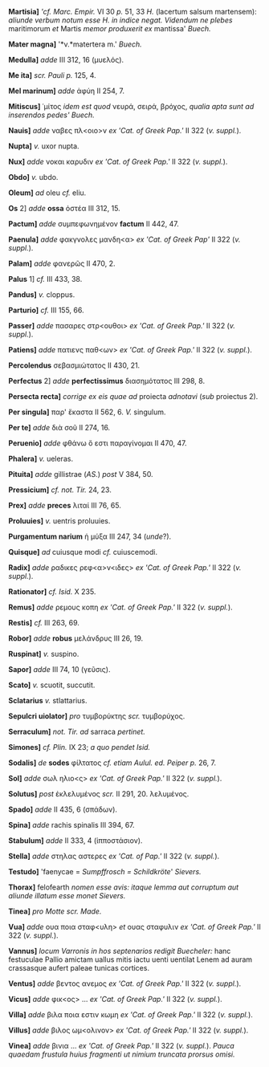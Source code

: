 **Martisia]** *'cf. Marc. Empir.* VI 30 *p.* 51, 33 *H.* (lacertum
salsum martensem): *aliunde verbum notum esse H. in indice negat.
Videndum ne plebes* maritimorum *et* Martis *memor produxerit ex*
mantissa' *Buech.*

**Mater magna]** '*v.*matertera m.' *Buech.*

**Medulla]** *adde* III 312, 16 (μυελός).

**Me ita]** *scr. Pauli p.* 125, 4.

**Mel marinum]** *adde* ἀφύη II 254, 7.

**Mitiscus]** ῾μίτος *idem est quod* νευρά, σειρά, βρόχος, *qualia*
*apta sunt ad in­serendos pedes' Buech.*

**Nauis]** *adde* ναβες πλ\<οιο\>ν *ex 'Cat. of Greek Pap.'* II 322
(*v. suppl.*).

**Nupta]** *v.* uxor nupta.

**Nux]** *adde* νοκαι καρυδιν *ex 'Cat. of Greek Pap.'* II 322 (*v.*
*suppl.*).

**Obdo]** *v.* ubdo.

**Oleum]** *ad* oleu *cf.* eliu.

**Os** 2] *adde* **ossa** ὀστέα III 312, 15.

**Pactum]** *adde* συμπεφωνημένον **factum** II 442, 47.

**Paenula]** *adde* φακγνολες μανδη\<α\> *ex 'Cat. of Greek Pap'* II
322 (*v. suppl.*).

**Palam]** *adde* φανερῶς II 470, 2.

**Palus** 1] *cf.* III 433, 38.

**Pandus]** *v.* cloppus.

**Parturio]** *cf.* III 155, 66.

**Passer]** *adde* πασαρες στρ\<ουθοι\> *ex 'Cat. of Greek Pap.'* II
322 (*v. suppl.*).

**Patiens]** *adde* πατιενς παθ\<ων\> *ex 'Cat. of Greek Pap.'* II 322
(*v. suppl.*).

**Percolendus** σεβασμιώτατος II 430, 21.

**Perfectus** 2] *adde* **perfectissimus** διασημότατος III 298, 8.

**Persecta recta]** *corrige ex eis quae ad* proiecta *adnotavi* (*sub*
proiectus 2).

**Per singula]** παρ' ἕκαστα II 562, 6. *V.* singulum.

**Per te]** *adde* διὰ σοῦ II 274, 16.

**Peruenio]** *adde* φθάνω ὅ εστι παραγίνομαι II 470, 47.

**Phalera]** *v.* ueleras.

**Pituita]** *adde* gillistrae (*AS.*) *post* V 384, 50.

**Pressicium]** *cf. not. Tir.* 24, 23.

**Prex]** *adde* **preces** λιταί III 76, 65.

**Proluuies]** *v.* uentris proluuies.

**Purgamentum narium** ἡ μύξα III 247, 34 (*unde*?).

**Quisque]** *ad* cuiusque modi *cf.* cuiuscemodi.

**Radix]** *adde* ραδικες ρεφ\<α\>ν\<ιδες\> *ex 'Cat. of Greek Pap.'*
II 322 (*v. suppl.*).

**Rationator]** *cf. Isid.* X 235.

**Remus]** *adde* ρεμους κοπη *ex 'Cat. of Greek Pap.'* II 322 (*v.*
*suppl.*).

**Restis]** *cf.* III 263, 69.

**Robor]** *adde* **robus** μελάνδρυς III 26, 19.

**Ruspinat]** *v.* suspino.

**Sapor]** *adde* III 74, 10 (γεῦσις).

**Scato]** *v.* scuotit, succutit.

**Sclatarius** *v.* stlattarius.

**Sepulcri uiolator]** *pro* τυμβορύκτης *scr.* τυμβορύχος.

**Serraculum]** *not. Tir. ad* sarraca *pertinet.*

**Simones]** *cf. Plin.* IX 23; *a quo pen­det Isid.*

**Sodalis]** *de* **sodes** φίλτατος *cf. etiam Aulul. ed. Peiper p.*
26, 7.

**Sol]** *adde* σωλ ηλιο\<ς\> *ex 'Cat. of Greek Pap.'* II 322 (*v.*
*suppl.*).

**Solutus]** *post* ἐκλελυμένος *scr.* II 291, 20. λελυμένος.

**Spado]** *adde* II 435, 6 (σπάδων).

**Spina]** *adde* rachis spinalis III 394, 67.

**Stabulum]** *adde* II 333, 4 (ἱπποστά­σιον).

**Stella]** *adde* στηλας αστερες *ex 'Cat. of Pap.'* II 322 (*v.*
*suppl.*).

**Testudo]** 'faenycae = *Sumpffrosch = Schildkröte*' *Sievers.*

**Thorax]** felofearth *nomen esse avis: itaque lemma aut corruptum
aut aliunde illatum esse monet Sievers.*

**Tinea]** *pro Motte scr. Made.*

**Vua]** *adde* ουα ποια σταφ\<υλη\> *et* ουας σταφυλιν *ex 'Cat. of
Greek Pap.'* II 322 (*v. suppl.*).

**Vannus]** *locum Varronis in hos septenarios redigit Buecheler:* hanc
festuculae Pallio amictam uallus mitis iactu uenti uentilat Lenem ad
auram crassasque aufert paleae tunicas cortices.

**Ventus]** *adde* βεντος ανεμος *ex 'Cat. of Greek Pap.'* II 322 (*v.*
*suppl.*).

**Vicus]** *adde* φικ\<ος\> ... *ex 'Cat. of Greek Pap.'* II 322 (*v.*
*suppl.*).

**Villa]** *adde* βιλα ποια εστιν κωμη *ex 'Cat. of Greek Pap.'* II 322
(*v. suppl.*).

**Villus]** *adde* βιλος ωμ\<ολινον\> *ex 'Cat. of Greek Pap.'* II 322
(*v. suppl.*).

**Vinea]** *adde* βινια ... *ex 'Cat. of Greek Pap.'* II 322 (*v.*
*suppl.*). *Pauca quaedam frustula huius fragmenti ut ni­mium truncata
prorsus omisi.*
